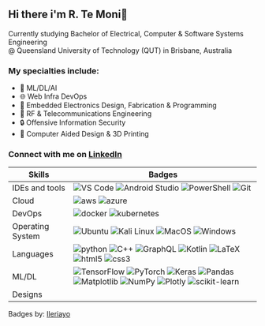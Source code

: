 ## Hi there i'm R. Te Moni👋
Currently studying Bachelor of Electrical, Computer & Software Systems Engineering  
@ Queensland University of Technology (QUT) in Brisbane, Australia  
  
### My specialties include:  
- 🤖 ML/DL/AI  
- 🌐 Web Infra DevOps  
- 💾 Embedded Electronics Design, Fabrication & Programming      
- 📶 RF & Telecommunications Engineering  
- 🔒 Offensive Information Security  
- 🎨 Computer Aided Design & 3D Printing  
  
### Connect with me on [LinkedIn](https://www.linkedin.com/in/rtemoni/)
<table>
    <thead>
        <th>
            Skills
        </th>
        <th>
            Badges
        </th>
    </thead>
    <tbody>
        <tr>
            <td>
                IDEs and tools
            </td>
            <td>
                <img src="https://img.shields.io/badge/Visual%20Studio%20Code-0078d7.svg?style=for-the-badge&logo=visual-studio-code&logoColor=white" alt="VS Code">
                <img src="https://img.shields.io/badge/Android%20Studio-3DDC84.svg?style=for-the-badge&logo=android-studio&logoColor=white" alt="Android Studio">
                <img src="https://img.shields.io/badge/PowerShell-%235391FE.svg?style=for-the-badge&logo=powershell&logoColor=white" alt="PowerShell">
                <img src="https://img.shields.io/badge/git-%23F05033.svg?style=for-the-badge&logo=git&logoColor=white" alt="Git">
            </td>
        </tr>
        <tr>
            <td>
                Cloud
            </td>
            <td>
                <img src="https://img.shields.io/badge/AWS-%23FF9900.svg?style=for-the-badge&logo=amazon-aws&logoColor=white" alt="aws">
                <img src="https://img.shields.io/badge/azure-%230072C6.svg?style=for-the-badge&logo=microsoftazure&logoColor=white" alt="azure">
            </td>
        </tr>
        <tr>
            <td>
                DevOps
            </td>
            <td>
                <img src="https://img.shields.io/badge/docker-%230db7ed.svg?style=for-the-badge&logo=docker&logoColor=white" alt="docker">
                <img src="https://img.shields.io/badge/kubernetes-%23326ce5.svg?style=for-the-badge&logo=kubernetes&logoColor=white" alt="kubernetes">
            </td>
        </tr>
        <tr>
            <td>
                Operating System
            </td>
            <td>
                <img src="https://img.shields.io/badge/Ubuntu-E95420?style=for-the-badge&logo=ubuntu&logoColor=white" alt="Ubuntu">
                <img src="https://img.shields.io/badge/Kali-268BEE?style=for-the-badge&logo=kalilinux&logoColor=white" alt="Kali Linux">
                <img src="https://img.shields.io/badge/mac%20os-000000?style=for-the-badge&logo=macos&logoColor=F0F0F0" alt="MacOS">
                <img src="https://img.shields.io/badge/Windows-0078D6?style=for-the-badge&logo=windows&logoColor=white)" alt="Windows">
            </td>
        </tr>
        <tr>
            <td>
                Languages
            </td>
            <td>
                <img src="https://img.shields.io/badge/python-3670A0?style=for-the-badge&logo=python&logoColor=ffdd54" alt="python">
                <img src="https://img.shields.io/badge/c++-%2300599C.svg?style=for-the-badge&logo=c%2B%2B&logoColor=white" alt="C++">
                <img src="https://img.shields.io/badge/-GraphQL-E10098?style=for-the-badge&logo=graphql&logoColor=white" alt="GraphQL">
                <img src="https://img.shields.io/badge/kotlin-%237F52FF.svg?style=for-the-badge&logo=kotlin&logoColor=white" alt="Kotlin">
                <img src="https://img.shields.io/badge/latex-%23008080.svg?style=for-the-badge&logo=latex&logoColor=white" alt="LaTeX">             
                <img src="https://img.shields.io/badge/html5-%23E34F26.svg?style=for-the-badge&logo=html5&logoColor=white" alt="html5">
                <img src="https://img.shields.io/badge/css3-%231572B6.svg?style=for-the-badge&logo=css3&logoColor=white" alt="css3">
            </td>
        </tr>
        <tr>
            <td>
                ML/DL
            </td>
            <td>
                <img src="https://img.shields.io/badge/TensorFlow-%23FF6F00.svg?style=for-the-badge&logo=TensorFlow&logoColor=white" alt="TensorFlow"/>
                <img src="https://img.shields.io/badge/PyTorch-%23EE4C2C.svg?style=for-the-badge&logo=PyTorch&logoColor=white" alt="PyTorch"/>
                <img src="https://img.shields.io/badge/Keras-%23D00000.svg?style=for-the-badge&logo=Keras&logoColor=white" alt="Keras"/>
                <img src="https://img.shields.io/badge/pandas-%23150458.svg?style=for-the-badge&logo=pandas&logoColor=white" alt="Pandas"/>
                <img src="https://img.shields.io/badge/Matplotlib-%23ffffff.svg?style=for-the-badge&logo=Matplotlib&logoColor=black" alt="Matplotlib"/>
                <img src="https://img.shields.io/badge/numpy-%23013243.svg?style=for-the-badge&logo=numpy&logoColor=white" alt="NumPy"/>
                <img src="https://img.shields.io/badge/Plotly-%233F4F75.svg?style=for-the-badge&logo=plotly&logoColor=white" alt="Plotly"/>
                <img src="https://img.shields.io/badge/scikit--learn-%23F7931E.svg?style=for-the-badge&logo=scikit-learn&logoColor=white" alt="scikit-learn"/>
            </td>
        </tr>
        <tr>
            <td>
                Designs
            </td>
            <td>
                <img src="https://img.shields.io/badge/Canva-%2300C4CC.svg?style=for-the-badge&logo=Canva&logoColor=white" alt="">
                <img src="https://img.shields.io/badge/figma-%23F24E1E.svg?style=for-the-badge&logo=figma&logoColor=white" alt="">
            </td>
        </tr>
    </tbody>
</table>
<p>Badges by: <a href="https://github.com/Ileriayo/markdown-badges">Ileriayo

